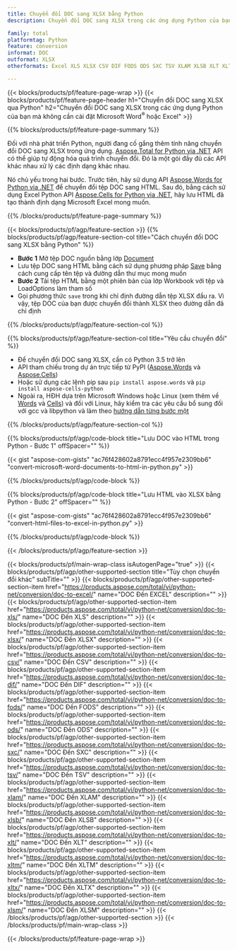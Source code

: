 ```yaml
---
title: Chuyển đổi DOC sang XLSX bằng Python
description: Chuyển đổi DOC sang XLSX trong các ứng dụng Python của bạn mà không cần sử dụng Microsoft Word hoặc Excel 

family: total
platformtag: Python
feature: conversion
informat: DOC
outformat: XLSX
otherformats: Excel XLS XLSX CSV DIF FODS ODS SXC TSV XLAM XLSB XLT XLTM XLSM XLTX

---
```

{{< blocks/products/pf/feature-page-wrap >}}
{{< blocks/products/pf/feature-page-header h1="Chuyển đổi DOC sang XLSX qua Python" h2="Chuyển đổi DOC sang XLSX trong các ứng dụng Python của bạn mà không cần cài đặt Microsoft Word<sup>&reg;</sup> hoặc Excel" >}}

{{% blocks/products/pf/feature-page-summary %}}

Đối với nhà phát triển Python, người đang cố gắng thêm tính năng chuyển đổi DOC sang XLSX trong ứng dụng. [Aspose.Total for Python via .NET](https://products.aspose.com/total/python-net/) API có thể giúp tự động hóa quá trình chuyển đổi. Đó là một gói đầy đủ các API khác nhau xử lý các định dạng khác nhau.

Nó chủ yếu trong hai bước. Trước tiên, hãy sử dụng API [Aspose.Words for Python via .NET](https://products.aspose.com/words/python-net/) để chuyển đổi tệp DOC sang HTML. Sau đó, bằng cách sử dụng Excel Python API [Aspose.Cells for Python via .NET](https://products.aspose.com/cells/python-net/), hãy lưu HTML đã tạo thành định dạng Microsoft Excel mong muốn. 

{{% /blocks/products/pf/feature-page-summary %}}

{{< blocks/products/pf/agp/feature-section >}}
{{% blocks/products/pf/agp/feature-section-col title="Cách chuyển đổi DOC sang XLSX bằng Python" %}}
- **Bước 1** Mở tệp DOC nguồn bằng lớp [Document](https://reference.aspose.com/words/python-net/aspose.words/document/)
- Lưu tệp DOC sang HTML bằng cách sử dụng phương pháp [Save](https://reference.aspose.com/words/python-net/aspose.words/document/save/) bằng cách cung cấp tên tệp và đường dẫn thư mục mong muốn
-  **Bước 2** Tải tệp HTML bằng một phiên bản của lớp Workbook với tệp và LoadOptions làm tham số
-  Gọi phương thức `save` trong khi chỉ định đường dẫn tệp XLSX đầu ra. Vì vậy, tệp DOC của bạn được chuyển đổi thành XLSX theo đường dẫn đã chỉ định

{{% /blocks/products/pf/agp/feature-section-col %}}

{{% blocks/products/pf/agp/feature-section-col title="Yêu cầu chuyển đổi" %}}

- Để chuyển đổi DOC sang XLSX, cần có Python 3.5 trở lên
- API tham chiếu trong dự án trực tiếp từ PyPI ([Aspose.Words](https://pypi.org/project/aspose-words/) và [Aspose.Cells](https://pypi.org/project/aspose-cells-python/))
-  Hoặc sử dụng các lệnh pip sau ```pip install aspose.words``` và ```pip install aspose-cells-python``` 
-  Ngoài ra, HĐH dựa trên Microsoft Windows hoặc Linux (xem thêm về [Words](https://docs.aspose.com/words/python-net/system-requirements/) và [Cells](https://docs.aspose.com/cells/python-net/getting-started/#installation)) và đối với Linux, hãy kiểm tra các yêu cầu bổ sung đối với gcc và libpython và làm theo [hướng dẫn từng bước một](https://docs.aspose.com/words/python-net/installation/)
 

{{% /blocks/products/pf/agp/feature-section-col %}}

{{% blocks/products/pf/agp/code-block title="Lưu DOC vào HTML trong Python - Bước 1" offSpacer="" %}}

{{< gist "aspose-com-gists" "ac76f428602a8791ecc4f957e2309bb6" "convert-microsoft-word-documents-to-html-in-python.py" >}}

{{% /blocks/products/pf/agp/code-block %}}

{{% blocks/products/pf/agp/code-block title="Lưu HTML vào XLSX bằng Python - Bước 2" offSpacer="" %}}

{{< gist "aspose-com-gists" "ac76f428602a8791ecc4f957e2309bb6" "convert-html-files-to-excel-in-python.py" >}}

{{% /blocks/products/pf/agp/code-block %}}

{{< /blocks/products/pf/agp/feature-section >}}

{{< blocks/products/pf/main-wrap-class isAutogenPage="true" >}}
{{< blocks/products/pf/agp/other-supported-section title="Tùy chọn chuyển đổi khác" subTitle="" >}}
{{< blocks/products/pf/agp/other-supported-section-item href="https://products.aspose.com/total/vi/python-net/conversion/doc-to-excel/" name="DOC Đến EXCEL" description="" >}}
{{< blocks/products/pf/agp/other-supported-section-item href="https://products.aspose.com/total/vi/python-net/conversion/doc-to-xls/" name="DOC Đến XLS" description="" >}}
{{< blocks/products/pf/agp/other-supported-section-item href="https://products.aspose.com/total/vi/python-net/conversion/doc-to-xlsx/" name="DOC Đến XLSX" description="" >}}
{{< blocks/products/pf/agp/other-supported-section-item href="https://products.aspose.com/total/vi/python-net/conversion/doc-to-csv/" name="DOC Đến CSV" description="" >}}
{{< blocks/products/pf/agp/other-supported-section-item href="https://products.aspose.com/total/vi/python-net/conversion/doc-to-dif/" name="DOC Đến DIF" description="" >}}
{{< blocks/products/pf/agp/other-supported-section-item href="https://products.aspose.com/total/vi/python-net/conversion/doc-to-fods/" name="DOC Đến FODS" description="" >}}
{{< blocks/products/pf/agp/other-supported-section-item href="https://products.aspose.com/total/vi/python-net/conversion/doc-to-ods/" name="DOC Đến ODS" description="" >}}
{{< blocks/products/pf/agp/other-supported-section-item href="https://products.aspose.com/total/vi/python-net/conversion/doc-to-sxc/" name="DOC Đến SXC" description="" >}}
{{< blocks/products/pf/agp/other-supported-section-item href="https://products.aspose.com/total/vi/python-net/conversion/doc-to-tsv/" name="DOC Đến TSV" description="" >}}
{{< blocks/products/pf/agp/other-supported-section-item href="https://products.aspose.com/total/vi/python-net/conversion/doc-to-xlam/" name="DOC Đến XLAM" description="" >}}
{{< blocks/products/pf/agp/other-supported-section-item href="https://products.aspose.com/total/vi/python-net/conversion/doc-to-xlsb/" name="DOC Đến XLSB" description="" >}}
{{< blocks/products/pf/agp/other-supported-section-item href="https://products.aspose.com/total/vi/python-net/conversion/doc-to-xlt/" name="DOC Đến XLT" description="" >}}
{{< blocks/products/pf/agp/other-supported-section-item href="https://products.aspose.com/total/vi/python-net/conversion/doc-to-xltm/" name="DOC Đến XLTM" description="" >}}
{{< blocks/products/pf/agp/other-supported-section-item href="https://products.aspose.com/total/vi/python-net/conversion/doc-to-xltx/" name="DOC Đến XLTX" description="" >}}
{{< blocks/products/pf/agp/other-supported-section-item href="https://products.aspose.com/total/vi/python-net/conversion/doc-to-xlsm/" name="DOC Đến XLSM" description="" >}}
{{< /blocks/products/pf/agp/other-supported-section >}}
{{< /blocks/products/pf/main-wrap-class >}}

{{< /blocks/products/pf/feature-page-wrap >}}